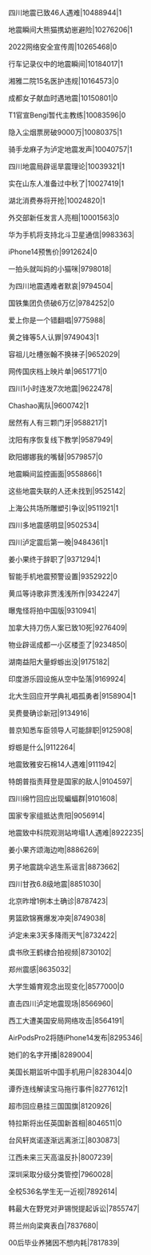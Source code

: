 四川地震已致46人遇难|10488944|1

地震瞬间大熊猫携幼崽避险|10276206|1

2022网络安全宣传周|10265468|0

行车记录仪中的地震瞬间|10184017|1

湘雅二院15名医护违规|10164573|0

成都女子献血时遇地震|10150801|0

T1官宣Bengi暂代主教练|10083596|0

隐入尘烟票房破9000万|10080375|1

骑手龙麻子为泸定地震发声|10040757|1

四川地震局辟谣旱震理论|10039321|1

实在山东人准备过中秋了|10027419|1

湖北消费券将开抢|10024820|1

外交部新任发言人亮相|10001563|0

华为手机将支持北斗卫星通信|9983363|

iPhone14预售价|9912624|0

一拍头就叫妈的小猫咪|9798018|

为四川地震遇难者默哀|9794504|

国铁集团负债破6万亿|9784252|0

爱上你是一个错翻唱|9775988|

黄之锋等5人认罪|9749043|1

容祖儿吐槽张翰不换袜子|9652029|

网传国庆档上映片单|9651771|0

四川1小时连发7次地震|9622478|

Chashao离队|9600742|1

居然有人有三颗门牙|9588217|1

沈阳有序恢复线下教学|9587949|

欧阳娜娜我的嘴替|9579857|0

地震瞬间监控画面|9558866|1

这些地震失联的人还未找到|9525142|

上海公共场所雕塑引争议|9511921|1

四川多地震感明显|9502534|

四川泸定震后第一晚|9484361|1

姜小果终于辞职了|9371294|1

智能手机地震预警设置|9352922|0

黄瓜等诗歌非贾浅浅所作|9342247|

曝鬼怪将拍中国版|9310941|

加拿大持刀伤人案已致10死|9276409|

物业辟谣成都一小区楼歪了|9234850|

湖南益阳大量蜉蝣出没|9175182|

印度游乐园设施从空中坠落|9169924|

北大生回应开学典礼唱孤勇者|9158904|1

吴费曼确诊新冠|9134916|

普京知悉车臣领导人可能辞职|9125908|

蜉蝣是什么|9112264|

地震致雅安石棉14人遇难|9111942|

特朗普指责拜登是国家的敌人|9104597|

四川绵竹回应出现蝙蝠群|9101608|

国家专家组抵达贵阳|9056914|

地震致中科院观测站垮塌1人遇难|8922235|

姜小果齐颂海边吻|8886269|

男子地震跳伞逃生系谣言|8873662|

四川甘孜6.8级地震|8851030|

北京昨增1例本土确诊|8787423|

男篮欧锦赛爆发冲突|8749038|

泸定未来3天多降雨天气|8732422|

虞书欣王鹤棣合拍视频|8730102|

郑州震感|8635032|

大学生婚育观念出现变化|8577000|0

直击四川泸定地震现场|8566960|

西工大遭美国安局网络攻击|8564191|

AirPodsPro2将随iPhone14发布|8295346|

她们的名字开播|8289004|

美国长期监听中国手机用户|8283044|0

谭乔连线解读宝马拖行事件|8277612|1

超市回应悬挂三国国旗|8120926|

特拉斯将出任英国新首相|8046511|0

台风轩岚诺逐渐远离浙江|8030873|

江西未来三天高温反扑|8007239|

深圳采取分级分类管控|7960028|

全校536名学生无一近视|7892614|

韩最大在野党对尹锡悦提起诉讼|7855747|

蒋兰州向梁爽表白|7837680|

00后毕业养猪因不想内耗|7817839|

